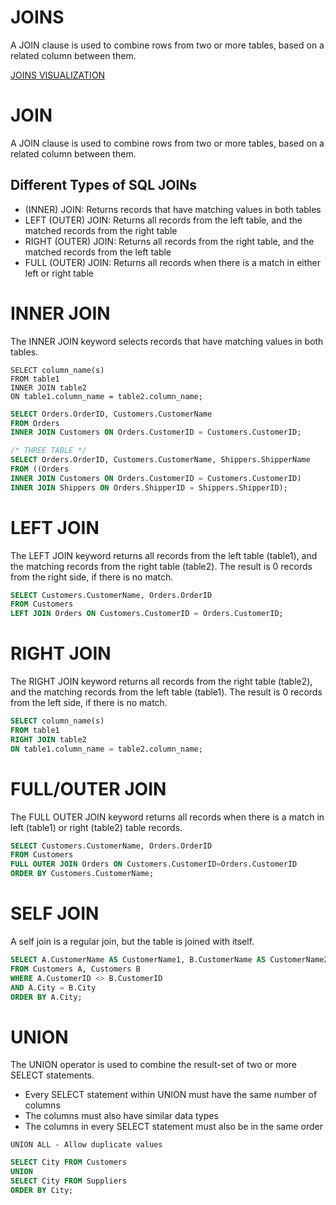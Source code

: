 # JOINS

A JOIN clause is used to combine rows from two or more tables, based on a related column between them.

[JOINS VISUALIZATION](https://joins.spathon.com/)

# JOIN

A JOIN clause is used to combine rows from two or more tables, based on a related column between them.

## Different Types of SQL JOINs

- (INNER) JOIN: Returns records that have matching values in both tables
- LEFT (OUTER) JOIN: Returns all records from the left table, and the matched records from the right table
- RIGHT (OUTER) JOIN: Returns all records from the right table, and the matched records from the left table
- FULL (OUTER) JOIN: Returns all records when there is a match in either left or right table

# INNER JOIN

The INNER JOIN keyword selects records that have matching values in both tables.

```
SELECT column_name(s)
FROM table1
INNER JOIN table2
ON table1.column_name = table2.column_name;
```

```sql
SELECT Orders.OrderID, Customers.CustomerName
FROM Orders
INNER JOIN Customers ON Orders.CustomerID = Customers.CustomerID;

/* THREE TABLE */
SELECT Orders.OrderID, Customers.CustomerName, Shippers.ShipperName
FROM ((Orders
INNER JOIN Customers ON Orders.CustomerID = Customers.CustomerID)
INNER JOIN Shippers ON Orders.ShipperID = Shippers.ShipperID);
```

# LEFT JOIN

The LEFT JOIN keyword returns all records from the left table (table1), and the matching records from the right table (table2). The result is 0 records from the right side, if there is no match.

```sql
SELECT Customers.CustomerName, Orders.OrderID
FROM Customers
LEFT JOIN Orders ON Customers.CustomerID = Orders.CustomerID;
```

# RIGHT JOIN

The RIGHT JOIN keyword returns all records from the right table (table2), and the matching records from the left table (table1). The result is 0 records from the left side, if there is no match.

```sql
SELECT column_name(s)
FROM table1
RIGHT JOIN table2
ON table1.column_name = table2.column_name;
```

# FULL/OUTER JOIN

The FULL OUTER JOIN keyword returns all records when there is a match in left (table1) or right (table2) table records.

```sql
SELECT Customers.CustomerName, Orders.OrderID
FROM Customers
FULL OUTER JOIN Orders ON Customers.CustomerID=Orders.CustomerID
ORDER BY Customers.CustomerName;
```

# SELF JOIN

A self join is a regular join, but the table is joined with itself.

```sql
SELECT A.CustomerName AS CustomerName1, B.CustomerName AS CustomerName2, A.City
FROM Customers A, Customers B
WHERE A.CustomerID <> B.CustomerID
AND A.City = B.City
ORDER BY A.City;
```

# UNION

The UNION operator is used to combine the result-set of two or more SELECT statements.

- Every SELECT statement within UNION must have the same number of columns
- The columns must also have similar data types
- The columns in every SELECT statement must also be in the same order

`UNION ALL - Allow duplicate values`

```sql
SELECT City FROM Customers
UNION
SELECT City FROM Suppliers
ORDER BY City;
```

